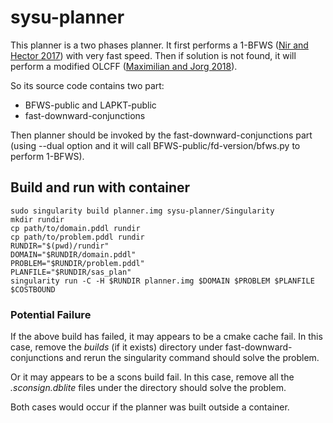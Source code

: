 # sysu-planner
This planner is a two phases planner. It first performs a 1-BFWS ([Nir and Hector 2017](https://people.eng.unimelb.edu.au/nlipovetzky/papers/aaai17-BFWS-novelty-exploration.pdf)) with very fast speed. Then if solution is not found, it will perform a modified OLCFF ([Maximilian and Jorg 2018](https://ipc2018-classical.bitbucket.io/planner-abstracts/team8.pdf)). 

So its source code contains two part:
* BFWS-public and LAPKT-public
* fast-downward-conjunctions

Then planner should be invoked by the fast-downward-conjunctions part (using --dual option and it will call BFWS-public/fd-version/bfws.py to perform 1-BFWS).

## Build and run with container
```
sudo singularity build planner.img sysu-planner/Singularity
mkdir rundir
cp path/to/domain.pddl rundir
cp path/to/problem.pddl rundir
RUNDIR="$(pwd)/rundir"
DOMAIN="$RUNDIR/domain.pddl"
PROBLEM="$RUNDIR/problem.pddl"
PLANFILE="$RUNDIR/sas_plan"
singularity run -C -H $RUNDIR planner.img $DOMAIN $PROBLEM $PLANFILE $COSTBOUND
```

### Potential Failure
If the above build has failed, it may appears to be a cmake cache fail. In this case, remove the *builds* (if it exists) directory under fast-downward-conjunctions and rerun the singularity command should solve the problem.

Or it may appears to be a scons build fail. In this case, remove all the *.sconsign.dblite* files under the directory should solve the problem.

Both cases would occur if the planner was built outside a container.
